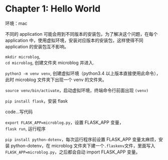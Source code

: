 # Chapter 1: Hello World

环境：mac

不同的 application 可能会用到不同版本的安装包，为了解决这个问题，在每个 application 中，使用虚拟环境，安装对应版本的安装包，这样使得不同 application 的安装包互不影响。

`mkdir microblog`,  
`cd microblog`, 创建文件夹 microblog 并进入.

`python3 -m venv venv`, 创建虚拟环境（python3.4 以上版本直接使用此命令），此时 microblog 文件夹下出现一个 venv 的文件夹。

`source venv/bin/activate`，启动虚拟环境，终端命令行前面出现 `(venv)`

`pip install flask`，安装 flask

code...写代码

`export FLASK_APP=microblog.py`，设置 FLASK_APP 变量，  
`flask run`, 运行程序

`pip install python-dotenv`，每次运行程序前设置 FLASK_APP 变量太麻烦，安装 python-dotenv，在 microblog 文件夹下建一个`.flaskenv`文件，里面写入`FLASK_APP=microblog.py`，之后都会自动 import FLASK_APP 变量。
